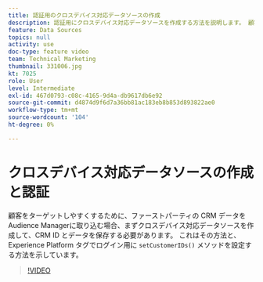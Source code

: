 ```yaml
---
title: 認証用のクロスデバイス対応データソースの作成
description: 認証用にクロスデバイス対応データソースを作成する方法を説明します。 顧客のターゲティングを向上させるためにファーストパーティの CRM データをAudience Managerに取り込む方法と、ログイン用に Platform タグで setCustomerIDs （） メソッドを設定する方法を参照してください。
feature: Data Sources
topics: null
activity: use
doc-type: feature video
team: Technical Marketing
thumbnail: 331006.jpg
kt: 7025
role: User
level: Intermediate
exl-id: 467d0793-c08c-4165-9d4a-db9617db6e92
source-git-commit: d4874d9f6d7a36bb81ac183eb8b853d893822ae0
workflow-type: tm+mt
source-wordcount: '104'
ht-degree: 0%

---
```


# クロスデバイス対応データソースの作成と認証

顧客をターゲットしやすくするために、ファーストパーティの CRM データをAudience Managerに取り込む場合、まずクロスデバイス対応データソースを作成して、CRM ID とデータを保存する必要があります。 これはその方法と、Experience Platform タグでログイン用に `setCustomerIDs()` メソッドを設定する方法を示しています。

>[!VIDEO](https://video.tv.adobe.com/v/346213/?quality=12&learn=on&captions=jpn)
